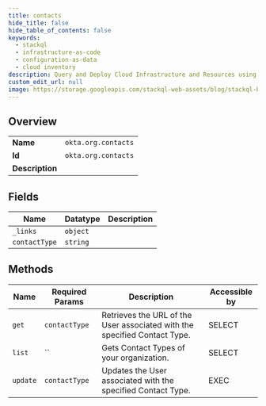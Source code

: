 ```yaml
---
title: contacts
hide_title: false
hide_table_of_contents: false
keywords:
  - stackql
  - infrastructure-as-code
  - configuration-as-data
  - cloud inventory
description: Query and Deploy Cloud Infrastructure and Resources using SQL
custom_edit_url: null
image: https://storage.googleapis.com/stackql-web-assets/blog/stackql-blog-post-featured-image.png
---
```

  
    

## Overview
<table><tbody>
<tr><td><b>Name</b></td><td><code>okta.org.contacts</code></td></tr>
<tr><td><b>Id</b></td><td><code>okta.org.contacts</code></td></tr>
<tr><td><b>Description</b></td><td></td></tr>
</tbody></table>

## Fields
| Name | Datatype | Description |
| ---- | -------- | ----------- |
| `_links` | `object` |  |
| `contactType` | `string` |  |
## Methods
| Name | Required Params | Description | Accessible by |
| ---- | --------------- | ----------- | ------------- |
| `get` | `contactType` | Retrieves the URL of the User associated with the specified Contact Type. | SELECT |
| `list` | `` | Gets Contact Types of your organization. | SELECT |
| `update` | `contactType` | Updates the User associated with the specified Contact Type. | EXEC |
